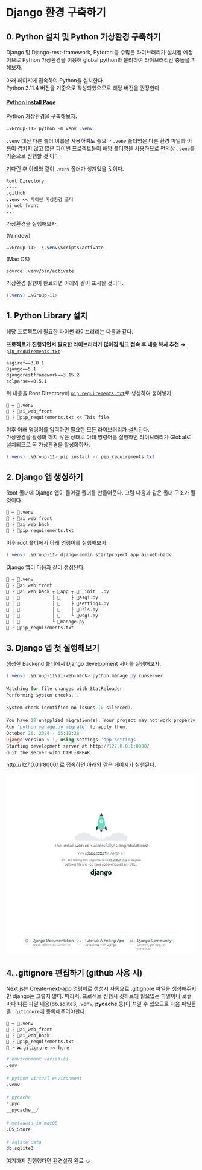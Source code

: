 # Django 환경 구축하기

## 0. Python 설치 및 Python 가상환경 구축하기
Django 및 Django-rest-framework, Pytorch 등 수많은 라이브러리가 설치될 예정이므로 Python 가상환경을 이용해 global python과 분리하여 라이브러리간 충돌을 피해보자.

아래 페이지에 접속하여 Python을 설치한다.<br>
Python 3.11.4 버전을 기준으로 작성되었으므로 해당 버전을 권장한다.
#### [Python Install Page](https://www.python.org/downloads/)

Python 가상환경을 구축해보자.

```powershell
…\Group-11> python -m venv .venv
```

`.venv` 대신 다른 폴더 이름을 사용하여도 좋으나 `.venv` 폴더명은 다른 환경 파일과 이름이 겹치지 않고 많은 파이썬 프로젝트들이 해당 폴더명을 사용하므로 편의상 `.venv`를 기준으로 진행할 것 이다.

기다린 후 아래와 같이 `.venv` 폴더가 생겨있을 것이다.
```shell
Root Directory
----
.github
.venv << 파이썬 가상환경 폴더
ai_web_front
...
```

가상환경을 실행해보자.

(Window)
```powershell
…\Group-11> .\.venv\Scripts\activate
```

(Mac OS)
```shell
source .venv/bin/activate
```

가상환경 실행이 완료되면 아래와 같이 표시될 것이다.
```powershell
(.venv) …\Group-11> 
```

## 1. Python Library 설치
해당 프로젝트에 필요한 파이썬 라이브러리는 다음과 같다.

**프로젝트가 진행되면서 필요한 라이브러리가 많아짐 링크 접속 후 내용 복사 추천 →**
[`pip_requirements.txt`](../../ai-web-back/pip_requirements.txt)
```text
asgiref==3.8.1
Django==5.1
djangorestframework==3.15.2
sqlparse==0.5.1
```

위 내용을 Root Directory에 [`pip_requirements.txt`](../../ai-web-back/pip_requirements.txt)로 생성하여 붙여넣자.
```text
📁 ┬ 📁.venv
🔹 ├ 📁ai_web_front
🔹 ├ 📄pip_requirements.txt << This file
```

이후 아래 명령어를 입력하면 필요한 모든 라이브러리가 설치된다.
<br>
가상환경을 활성화 하지 않은 상태로 아래 명령어를 실행하면 라이브러리가 Global로 설치되므로 꼭 가상환경을 활성화하자.

```powershell
(.venv) …\Group-11> pip install -r pip_requirements.txt
```

## 2. Django 앱 생성하기
Root 폴더에 Django 앱이 들어갈 폴더를 만들어준다. 그럼 다음과 같은 폴더 구조가 될 것이다.

```text
📁 ┬ 📁.venv
🔹 ├ 📁ai_web_front
🔹 ├ 📁ai_web_back
🔹 ├ 📄pip_requirements.txt
```

이후 root 폴더에서 아래 명령어를 실행해보자.

```powershell
(.venv) …\Group-11> django-admin startproject app ai-web-back
```

Django 앱이 다음과 같이 생성된다.

```text
📁 ┬ 📁.venv
🔹 ├ 📁ai_web_front
🔹 ├ 📁ai_web_back ┬ 📁app ┬ 🐍__init__.py
🔹 │ 🔹            │ 🔹    ├ 🐍asgi.py
🔹 │ 🔹            │ 🔹    ├ 🐍settings.py
🔹 │ 🔹            │ 🔹    ├ 🐍urls.py
🔹 │ 🔹            │ 🔹    └ 🐍wsgi.py
🔹 │ 🔹            └ 🐍manage.py
🔹 └ 📄pip_requirements.txt
```

## 3. Django 앱 첫 실행해보기
생성한 Backend 폴더에서 Django development 서버를 실행해보자.
```powershell
(.venv) …\Group-11\ai-web-back> python manage.py runserver

Watching for file changes with StatReloader
Performing system checks...

System check identified no issues (0 silenced).

You have 18 unapplied migration(s). Your project may not work properly until you apply the migrations for app(s): admin, auth, contenttypes, sessions.
Run 'python manage.py migrate' to apply them.
October 26, 2024 - 15:10:28
Django version 5.1, using settings 'app.settings'
Starting development server at http://127.0.0.1:8000/
Quit the server with CTRL-BREAK.
```

http://127.0.0.1:8000/ 로 접속하면 아래와 같은 페이지가 실행된다.

![Django Main Page](./img/Django_Install_and_Setting_01.png)

## 4. .gitignore 편집하기 (github 사용 시)
Next.js는 [Create-next-app](NextJS_Install_and_Setting.md) 명령어로 생성시 자동으로 .gitignore 파일을 생성해주지만 django는 그렇지 않다. 따라서, 프로젝트 진행시 깃허브에 필요없는 파일이나 로컬마다 다른 파일 내용(db.sqlite3, .venv, __pycache__ 등)이 섞일 수 있으므로 다음 파일들을 `.gitignore`에 등록해주어야한다.

```text
📁 ┬ 📁.venv
🔹 ├ 📁ai_web_front
🔹 ├ 📁ai_web_back
🔹 ├ 📄pip_requirements.txt
🔹 └ ❌.gitignore << here
```

```py
# environment variables
.env

# python virtual environment
.venv

# pycache
*.pyc
__pycache__/

# metadata in macOS
.DS_Store

# sqlite data
db.sqlite3
```

여기까지 진행했다면 환경설정 완료 ☺️